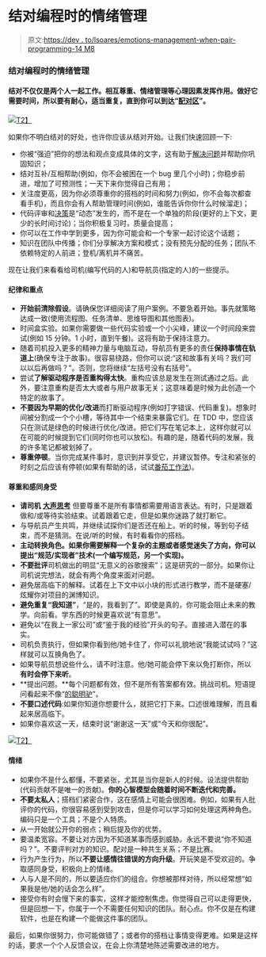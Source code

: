 # 结对编程时的情绪管理

> 原文:[https://dev . to/lsoares/emotions-management-when-pair-programming-14 M8](https://dev.to/lsoares/emotions-management-when-pair-programming-14m8)

### 结对编程时的情绪管理

#### 结对不仅仅是两个人一起工作。相互尊重、情绪管理等心理因素发挥作用。做好它需要时间，所以要有耐心，适当重复，直到你可以到达“[配对区](http://www.sportspsychologybasketball.com/2012/08/what-is-the-zone/)”。

[![](../Images/7b83dab33d8d016b252b5695912568bf.png)T2】](https://res.cloudinary.com/practicaldev/image/fetch/s--h3t-c2Z4--/c_limit%2Cf_auto%2Cfl_progressive%2Cq_auto%2Cw_880/https://cdn-images-1.medium.com/max/1000/0%2ANV2LOBi6QnMmLvp7.jpg)

如果你不明白结对的好处，也许你应该从结对开始。让我们快速回顾一下:

*   你被“强迫”把你的想法和观点变成具体的文字，这有助于[解决问题](https://en.wikipedia.org/wiki/Rubber_duck_debugging)并帮助你巩固知识；
*   结对互补/互相帮助(例如，你不会被困在一个 bug 里几个小时)；你稳步前进，增加了可预测性；一天下来你觉得自己有用；
*   关注度更高，因为你必须尊重你的搭档的时间和努力(例如，你不会每次都查看手机)，而且你会有人帮助管理时间(例如，谁能告诉你你什么时候溜走)；
*   代码评审和[决策](https://en.wikipedia.org/wiki/Four_eyes)是“动态”发生的，而不是在一个单独的阶段(更好的上下文，更少的长时间讨论)；当你积极复习时，质量会提高；
*   你可以在工作中学到更多，因为你可能会和一个专家一起讨论这个话题；
*   知识在团队中传播；你们分享解决方案和模式；没有预先分配的任务；团队不依赖特定的人前进；登机/离机并不痛苦。

现在让我们来看看给司机(编写代码的人)和导航员(指定的人)的一些提示。

#### 纪律和重点

*   **开始前清除假设**。请确保您详细阅读了用户案例。不要急着开始。事先就策略达成一致(使用流程图、任务清单、思维导图和其他图表)。
*   时间盒实验。如果你需要做一些代码实验或一个小尖峰，建议一个时间段来尝试(例如 15 分钟。1 小时，直到午餐)。这将有助于保持注意力。
*   随着司机投入更多的精神力量与电脑互动，导航员有更多的责任**保持事情在轨道上**(确保专注于故事)。很容易绕路，但你可以说:“这和故事有关吗？我们可以以后再做吗？”。否则，您将继续“左括号没有右括号”。
*   尝试**了解驱动程序是否重构得太快**。重构应该总是发生在测试通过之后。此外，要注意重构是否太大或者与用户故事无关；这意味着是时候为此创造一个特定的故事了。
*   **不要因为早期的优化/改进**而打断驱动程序(例如打字错误、代码重复)。想象时间被分割成一个个小槽，等待其中一个结束来暴露它们。在 TDD 中，您应该只在测试是绿色的时候进行优化/改进。把它们写在笔记本上，这样你就可以在可能的时候提到它们(同时你也可以放松)。有趣的是，随着代码的发展，我的许多笔记都被划掉了。
*   **尊重停顿**。当你完成某件事时，意识到并享受它，并建议暂停。专注和紧张的时刻之后应该有停顿(如果有帮助的话，试试[番茄工作法](https://en.wikipedia.org/wiki/Pomodoro_Technique))。

#### 尊重和感同身受

*   **请司机** [**大声思考**](https://en.wikipedia.org/wiki/Think_aloud_protocol) 但要尊重不是所有事情都需要用语言表达。有时，只是跟着做和/或等待实验结束。试着跟着它走，但是如果你迷路了就打断它。
*   与导航员产生共鸣，并继续试探你们是否还在船上。听的时候，等到句子结束，而不是猜测。在说/听的时候，有时看看你的搭档。
*   **主动转换角色。如果你需要解释一个复杂的主题或者感觉迷失了方向，你可以提出“规范/实现者”技术(一个编写规范，另一个实现)。**
*   **不要批评**司机做出的明显“无意义的谷歌搜索”；这是研究的一部分。如果你让司机说完想法，就会有两个角度来面对问题。
*   避免居高临下的解释。试着在上下文中以小块的形式进行教学，而不是硬塞/炫耀你对项目的渊博知识。
*   **避免重复“我知道”**，“是的，我看到了”。即使是真的，你可能会阻止未来的教学。向前看。学东西的时候更喜欢说“有意思”。
*   避免以“在我上一家公司”或“鉴于我的经验”开头的句子。直接进入潜在的事实。
*   司机负责执行，但如果你看到他/她卡住了，你可以礼貌地说“我能试试吗？”这样就可以互换角色了。
*   如果导航员想说些什么，请不时注意。他/她可能会停下来以免打断你，所以**有时会停下来听**。
*   **提出问题。**每个问题都有效，但不是所有答案都有效。挑战司机。短语提问看起来不像“[的聪明驴](https://en.wikipedia.org/wiki/Dunning%E2%80%93Kruger_effect)”。
*   **不要口述代码**:如果你知道你想要什么，就把它打下来。口述很难理解，而且看起来居高临下。
*   如果你喜欢这一天，结束时说“谢谢这一天”或“今天和你很配”。

[![](../Images/f58f691c3c3dc60a2bd4752d8507fac5.png)T2】](https://res.cloudinary.com/practicaldev/image/fetch/s--L9F5QoaL--/c_limit%2Cf_auto%2Cfl_progressive%2Cq_auto%2Cw_880/https://cdn-images-1.medium.com/max/1024/1%2A07vV1hhpbvSnaYp7DSuq2w.jpeg)

#### 情绪

*   如果你不是什么都懂，不要紧张，尤其是当你是新人的时候。设法提供帮助(代码贡献不是唯一的贡献)。**你的心智模型会随着时间不断迭代和完善。**
*   **不要太私人**；搭档们紧密合作，这在感情上可能会很困难。例如，如果有人批评你的代码，你很容易感到受到攻击，但是你可以学习如何处理这两种角色。编码只是一个工具；不是个人特质。
*   从一开始就公开你的弱点；稍后提及你的优势。
*   要温柔宽容。不要让对方因为不知道某事而感到威胁。永远不要说“你不知道吗？”。不要评判对方的知识。配对是一种共生关系；不是比赛。
*   行为产生行为，所以**不要让感情往错误的方向升级**。开玩笑是不受欢迎的。争取感同身受，积极向上的情绪。
*   人与人是不同的，所以要适应你们的组合。你想被那样对待，所以经常想“如果我是他/她的话会怎么样”。
*   接受你有时会慢下来的事实，这样才能控制焦虑。你觉得自己可以走得更快，但是回想一下，你属于一个不需要任何知识的团队。耐心点。你不仅是在构建软件，也是在构建一个能做这件事的团队。

最后，如果你很努力，你可能做错了；或者你的搭档让事情变得更难。如果是这样的话，要求一个个人反馈会议，在会上你清楚地陈述需要改进的地方。